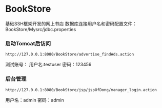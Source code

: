 # BookStore

基础SSH框架开发的网上书店
数据库连接用户名和密码配置文件：BookStore/Mysrc/jdbc.properties

### 启动Tomcat后访问
`http://127.0.0.1:8080/BookStore/advertise_findAds.action`

测试账号：
用户名:testuser
密码：123456

### 后台管理
`http://127.0.0.1:8080/BookStore/jsp/jspOfDong/manager_login.action`

用户名：admin
密码：admin
